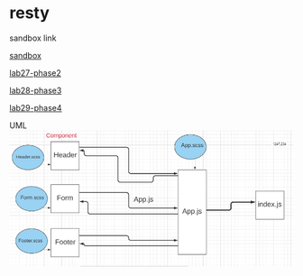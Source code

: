 # resty
 
 sandbox link
 
[sandbox](https://filh5.csb.app/)

[lab27-phase2](https://yxw92.csb.app/)

[lab28-phase3](https://cyspf.csb.app/)

[lab29-phase4](https://c7v37.csb.app/)

UML
![uml](./lab26.png)
